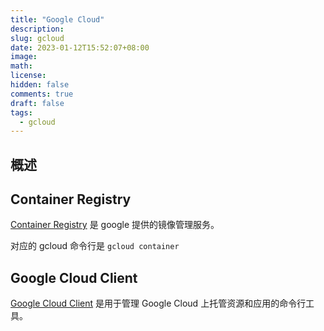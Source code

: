 ```yaml
---
title: "Google Cloud"
description:
slug: gcloud
date: 2023-01-12T15:52:07+08:00
image:
math:
license:
hidden: false
comments: true
draft: false
tags:
  - gcloud
---
```


## 概述

## Container Registry

[Container Registry](https://cloud.google.com/container-registry/docs?hl=zh-cn) 是 google 提供的镜像管理服务。

对应的 gcloud 命令行是 `gcloud container`

## Google Cloud Client

[Google Cloud Client](https://cloud.google.com/sdk/docs?hl=zh-cn) 是用于管理 Google Cloud 上托管资源和应用的命令行工具。
